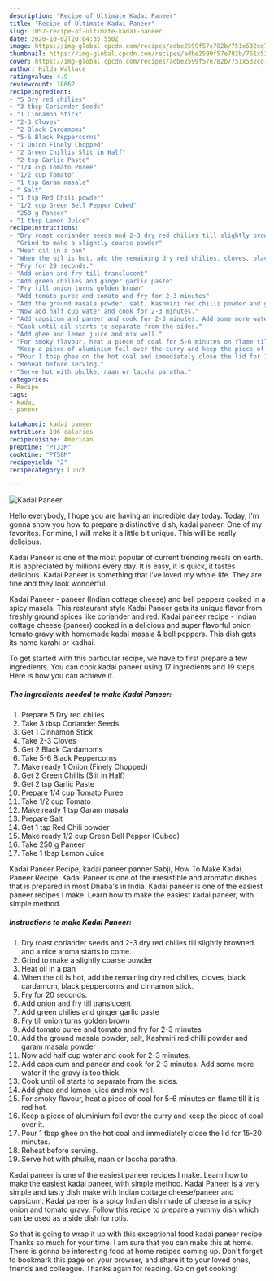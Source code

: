 ```yaml
---
description: "Recipe of Ultimate Kadai Paneer"
title: "Recipe of Ultimate Kadai Paneer"
slug: 1057-recipe-of-ultimate-kadai-paneer
date: 2020-10-02T20:04:35.550Z
image: https://img-global.cpcdn.com/recipes/adbe2599f57e782b/751x532cq70/kadai-paneer-recipe-main-photo.jpg
thumbnail: https://img-global.cpcdn.com/recipes/adbe2599f57e782b/751x532cq70/kadai-paneer-recipe-main-photo.jpg
cover: https://img-global.cpcdn.com/recipes/adbe2599f57e782b/751x532cq70/kadai-paneer-recipe-main-photo.jpg
author: Hilda Wallace
ratingvalue: 4.9
reviewcount: 18662
recipeingredient:
- "5 Dry red chilies"
- "3 tbsp Coriander Seeds"
- "1 Cinnamon Stick"
- "2-3 Cloves"
- "2 Black Cardamoms"
- "5-6 Black Peppercorns"
- "1 Onion Finely Chopped"
- "2 Green Chillis Slit in Half"
- "2 tsp Garlic Paste"
- "1/4 cup Tomato Puree"
- "1/2 cup Tomato"
- "1 tsp Garam masala"
- " Salt"
- "1 tsp Red Chili powder"
- "1/2 cup Green Bell Pepper Cubed"
- "250 g Paneer"
- "1 tbsp Lemon Juice"
recipeinstructions:
- "Dry roast coriander seeds and 2-3 dry red chilies till slightly browned and a nice aroma starts to come."
- "Grind to make a slightly coarse powder"
- "Heat oil in a pan"
- "When the oil is hot, add the remaining dry red chilies, cloves, black cardamom, black peppercorns and cinnamon stick."
- "Fry for 20 seconds."
- "Add onion and fry till translucent"
- "Add green chilies and ginger garlic paste"
- "Fry till onion turns golden brown"
- "Add tomato puree and tomato and fry for 2-3 minutes"
- "Add the ground masala powder, salt, Kashmiri red chilli powder and garam masala powder"
- "Now add half cup water and cook for 2-3 minutes."
- "Add capsicum and paneer and cook for 2-3 minutes. Add some more water if the gravy is too thick."
- "Cook until oil starts to separate from the sides."
- "Add ghee and lemon juice and mix well."
- "For smoky flavour, heat a piece of coal for 5-6 minutes on flame till it is red hot."
- "Keep a piece of aluminium foil over the curry and keep the piece of coal over it."
- "Pour 1 tbsp ghee on the hot coal and immediately close the lid for 15-20 minutes."
- "Reheat before serving."
- "Serve hot with phulke, naan or laccha paratha."
categories:
- Recipe
tags:
- kadai
- paneer

katakunci: kadai paneer 
nutrition: 106 calories
recipecuisine: American
preptime: "PT33M"
cooktime: "PT58M"
recipeyield: "2"
recipecategory: Lunch

---
```



![Kadai Paneer](https://img-global.cpcdn.com/recipes/adbe2599f57e782b/751x532cq70/kadai-paneer-recipe-main-photo.jpg)

Hello everybody, I hope you are having an incredible day today. Today, I'm gonna show you how to prepare a distinctive dish, kadai paneer. One of my favorites. For mine, I will make it a little bit unique. This will be really delicious.

Kadai Paneer is one of the most popular of current trending meals on earth. It is appreciated by millions every day. It is easy, it is quick, it tastes delicious. Kadai Paneer is something that I've loved my whole life. They are fine and they look wonderful.

Kadai Paneer - paneer (Indian cottage cheese) and bell peppers cooked in a spicy masala. This restaurant style Kadai Paneer gets its unique flavor from freshly ground spices like coriander and red. Kadai paneer recipe - Indian cottage cheese (paneer) cooked in a delicious and super flavorful onion tomato gravy with homemade kadai masala &amp; bell peppers. This dish gets its name karahi or kadhai.


To get started with this particular recipe, we have to first prepare a few ingredients. You can cook kadai paneer using 17 ingredients and 19 steps. Here is how you can achieve it.

<!--inarticleads1-->

##### The ingredients needed to make Kadai Paneer:

1. Prepare 5 Dry red chilies
1. Take 3 tbsp Coriander Seeds
1. Get 1 Cinnamon Stick
1. Take 2-3 Cloves
1. Get 2 Black Cardamoms
1. Take 5-6 Black Peppercorns
1. Make ready 1 Onion (Finely Chopped)
1. Get 2 Green Chillis (Slit in Half)
1. Get 2 tsp Garlic Paste
1. Prepare 1/4 cup Tomato Puree
1. Take 1/2 cup Tomato
1. Make ready 1 tsp Garam masala
1. Prepare  Salt
1. Get 1 tsp Red Chili powder
1. Make ready 1/2 cup Green Bell Pepper (Cubed)
1. Take 250 g Paneer
1. Take 1 tbsp Lemon Juice


Kadai Paneer Recipe, kadai paneer panner Sabji, How To Make Kadai Paneer Recipe. Kadai Paneer is one of the irresistible and aromatic dishes that is prepared in most Dhaba&#39;s in India. Kadai paneer is one of the easiest paneer recipes I make. Learn how to make the easiest kadai paneer, with simple method. 

<!--inarticleads2-->

##### Instructions to make Kadai Paneer:

1. Dry roast coriander seeds and 2-3 dry red chilies till slightly browned and a nice aroma starts to come.
1. Grind to make a slightly coarse powder
1. Heat oil in a pan
1. When the oil is hot, add the remaining dry red chilies, cloves, black cardamom, black peppercorns and cinnamon stick.
1. Fry for 20 seconds.
1. Add onion and fry till translucent
1. Add green chilies and ginger garlic paste
1. Fry till onion turns golden brown
1. Add tomato puree and tomato and fry for 2-3 minutes
1. Add the ground masala powder, salt, Kashmiri red chilli powder and garam masala powder
1. Now add half cup water and cook for 2-3 minutes.
1. Add capsicum and paneer and cook for 2-3 minutes. Add some more water if the gravy is too thick.
1. Cook until oil starts to separate from the sides.
1. Add ghee and lemon juice and mix well.
1. For smoky flavour, heat a piece of coal for 5-6 minutes on flame till it is red hot.
1. Keep a piece of aluminium foil over the curry and keep the piece of coal over it.
1. Pour 1 tbsp ghee on the hot coal and immediately close the lid for 15-20 minutes.
1. Reheat before serving.
1. Serve hot with phulke, naan or laccha paratha.


Kadai paneer is one of the easiest paneer recipes I make. Learn how to make the easiest kadai paneer, with simple method. Kadai Paneer is a very simple and tasty dish make with Indian cottage cheese/paneer and capsicum. Kadai paneer is a spicy Indian dish made of cheese in a spicy onion and tomato gravy. Follow this recipe to prepare a yummy dish which can be used as a side dish for rotis. 

So that is going to wrap it up with this exceptional food kadai paneer recipe. Thanks so much for your time. I am sure that you can make this at home. There is gonna be interesting food at home recipes coming up. Don't forget to bookmark this page on your browser, and share it to your loved ones, friends and colleague. Thanks again for reading. Go on get cooking!
